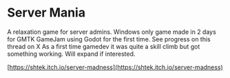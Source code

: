# Server Mania
A relaxation game for server admins. Windows only game made in 2 days for GMTK GameJam using Godot for the first time. See progress on this thread on X As a first time gamedev it was quite a skill climb but got something working. Will expand if interested.

[https://shtek.itch.io/server-madness](https://shtek.itch.io/server-madness)
